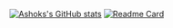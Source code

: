 [![Ashoks's GitHub stats](https://github-readme-stats.vercel.app/api?username=pokhrelashok&count_private=true&show_icons=true)](https://github.com/anuraghazra/github-readme-stats)
[![Readme Card](https://github-readme-stats.vercel.app/api/pin/?username=pokhrelashok&repo=github-readme-stats)](https://github.com/anuraghazra/github-readme-stats)
